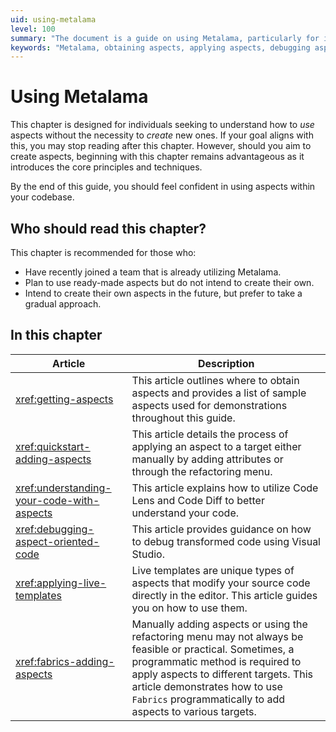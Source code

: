 ```yaml
---
uid: using-metalama
level: 100
summary: "The document is a guide on using Metalama, particularly for individuals who want to use aspects without creating new ones. It includes articles on obtaining, applying, and debugging aspects."
keywords: "Metalama, obtaining aspects, applying aspects, debugging aspects, Code Lens, Code Diff, live templates"
---
```


# Using Metalama

This chapter is designed for individuals seeking to understand how to _use_ aspects without the necessity to _create_ new ones. If your goal aligns with this, you may stop reading after this chapter. However, should you aim to create aspects, beginning with this chapter remains advantageous as it introduces the core principles and techniques.

By the end of this guide, you should feel confident in using aspects within your codebase.

## Who should read this chapter?

This chapter is recommended for those who:

* Have recently joined a team that is already utilizing Metalama.
* Plan to use ready-made aspects but do not intend to create their own.
* Intend to create their own aspects in the future, but prefer to take a gradual approach.


## In this chapter

|Article | Description |
|--------|-------------|
|<xref:getting-aspects> | This article outlines where to obtain aspects and provides a list of sample aspects used for demonstrations throughout this guide. |
|<xref:quickstart-adding-aspects> | This article details the process of applying an aspect to a target either manually by adding attributes or through the refactoring menu. |
|<xref:understanding-your-code-with-aspects>| This article explains how to utilize Code Lens and Code Diff to better understand your code. |
|<xref:debugging-aspect-oriented-code> | This article provides guidance on how to debug transformed code using Visual Studio. |
|<xref:applying-live-templates> | Live templates are unique types of aspects that modify your source code directly in the editor. This article guides you on how to use them. |
|<xref:fabrics-adding-aspects>| Manually adding aspects or using the refactoring menu may not always be feasible or practical. Sometimes, a programmatic method is required to apply aspects to different targets. This article demonstrates how to use `Fabrics` programmatically to add aspects to various targets. |



